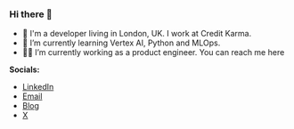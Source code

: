 ### Hi there 👋

- 🔭 I'm a developer living in London, UK. I work at Credit Karma.
- 🌱 I’m currently learning Vertex AI, Python and MLOps.
- 👨‍💻 I’m currently working as a product engineer. You can reach me here

**Socials:**

- [LinkedIn](https://)
- [Email](https://)
- [Blog](https://)
- [X](https://)

